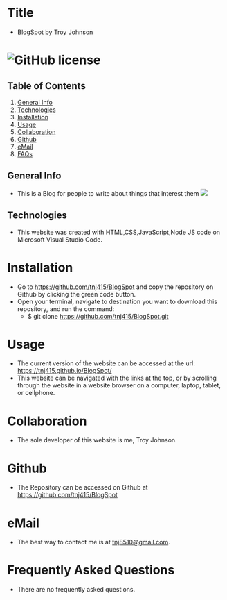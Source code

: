 # Title
* BlogSpot by Troy Johnson

# ![GitHub license](https://img.shields.io/badge/license-MIT-blue.svg)

## Table of Contents
1. [General Info](#general-info)
2. [Technologies](#technologies)
3. [Installation](#installation)
4. [Usage](#usage)
5. [Collaboration](#collaboration)
6. [Github](#github)
7. [eMail](#email)
8. [FAQs](#faqs)

## General Info
* This is a Blog for people to write about things that interest them
![](/assets/img/)

## Technologies
* This website was created with HTML,CSS,JavaScript,Node JS code on Microsoft Visual Studio Code.

# Installation
* Go to https://github.com/tnj415/BlogSpot and copy the repository on Github by clicking the green code button.
* Open your terminal, navigate to destination you want to download this repository, and run the command:
    * $ git clone https://github.com/tnj415/BlogSpot.git

# Usage
* The current version of the website can be accessed at the url: https://tnj415.github.io/BlogSpot/
* This website can be navigated with the links at the top, or by scrolling through the website in a website browser on a computer, laptop, tablet, or cellphone.

# Collaboration
* The sole developer of this website is me, Troy Johnson.

# Github
* The Repository can be accessed on Github at https://github.com/tnj415/BlogSpot

# eMail
* The best way to contact me is at tnj8510@gmail.com.

# Frequently Asked Questions
* There are no frequently asked questions.